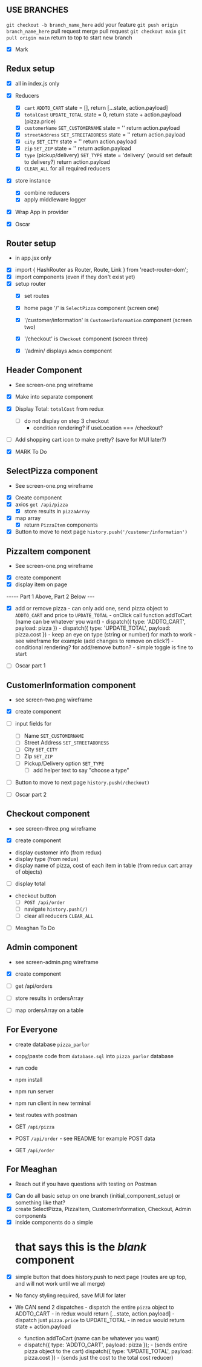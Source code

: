 ## USE BRANCHES

`git checkout -b branch_name_here`
add your feature
`git push origin branch_name_here`
pull request
merge pull request
`git checkout main`
`git pull origin main`
return to top to start new branch

- [X] Mark
## Redux setup
- [X] all in index.js only
- [X] Reducers
    - [X] `cart` `ADDTO_CART` state = [], return [...state, action.payload]
    - [X] `totalCost` `UPDATE_TOTAL` state = 0, return state + action.payload (pizza.price) 
    - [X] `customerName` `SET_CUSTOMERNAME` state = '' return action.payload
    - [X] `streetAddress` `SET_STREETADDRESS` state = '' return action.payload
    - [X] `city` `SET_CITY` state = '' return action.payload
    - [X] `zip` `SET_ZIP` state = '' return action.payload
    - [X] `type` (pickup/delivery) `SET_TYPE` state = 'delivery' (would set default to delivery?) return action.payload
    - [X] `CLEAR_ALL` for all required reducers
- [X] store instance
    - [X] combine reducers
    - [X] apply middleware logger
- [X] Wrap App in provider

- [X] Oscar
## Router setup
 - in app.jsx only
 - [x] import { HashRouter as Router, Route, Link } from 'react-router-dom';
 - [x] import components (even if they don't exist yet)
 - [x] setup router
    - [x] set routes
    - [x] home page '/' is `SelectPizza` component (screen one)
    - [x] '/customer/information' is `CustomerInformation` component (screen two)
    - [x] '/checkout' is `Checkout` component (screen three)
    - [x] '/admin/ displays `Admin` component


## Header Component
- See screen-one.png wireframe
- [X] Make into separate component
- [X] Display Total: `totalCost` from redux
    - [ ] do not display on step 3 checkout
        - condition rendering? if useLocation === /checkout?
- [ ] Add shopping cart icon to make pretty? (save for MUI later?)


- [X] MARK To Do
## SelectPizza component
- See screen-one.png wireframe
- [X] Create component
- [X] axios `get /api/pizza`
    - [X] store results in `pizzaArray`
- [X] map array 
    - [X] return `PizzaItem` components
- [X] Button to move to next page `history.push('/customer/information')`

 ## PizzaItem component
 - See screen-one.png wireframe
 - [X] create component   
 - [X] display item on page

 ----- Part 1 Above, Part 2 Below ---

 - [X] add or remove pizza - can only add one, send pizza object to `ADDTO_CART` and price to `UPDATE_TOTAL`
        - onClick call function addToCart (name can be whatever you want)
            - dispatch({ type: 'ADDTO_CART', payload: pizza })
            - dispatch({ type: 'UPDATE_TOTAL', payload: pizza.cost }) 
                - keep an eye on type (string or number) for math to work
        - see wireframe for example (add changes to remove on click?)
        - conditional rendering? for add/remove button? - simple toggle is fine to start



- [ ] Oscar part 1
## CustomerInformation component
- see screen-two.png wireframe
- [X] create component
- [ ] input fields for 
    - [ ] Name `SET_CUSTOMERNAME`
    - [ ] Street Address `SET_STREETADDRESS`
    - [ ] City `SET_CITY`
    - [ ] Zip `SET_ZIP`
    - [ ] Pickup/Delivery option `SET_TYPE`
        - [ ] add helper text to say "choose a type"
- [ ] Button to move to next page `history.push(/checkout)` 

- [ ] Oscar part 2
## Checkout component
- see screen-three.png wireframe
- [X] create component
- display customer info (from redux)
- display type (from redux)
- display name of pizza, cost of each item in table (from redux cart array of objects)
- [ ] display total
- checkout button
    - [ ] `POST /api/order`
    - [ ] navigate `history.push(/)`
    - [ ] clear all reducers `CLEAR_ALL`

- [ ] Meaghan To Do
## Admin component
- see screen-admin.png wireframe
- [X] create component
- [ ] get /api/orders
- [ ] store results in ordersArray
- [ ] map ordersArray on a table


## For Everyone
- create database `pizza_parlor`
- copy/paste code from `database.sql` into `pizza_parlor` database
- run code

- npm install
- npm run server
- npm run client in new terminal

- test routes with postman
- GET `/api/pizza`
- POST `/api/order` - see README for example POST data
- GET `/api/order`

## For Meaghan
- Reach out if you have questions with testing on Postman

- [X] Can do all basic setup on one branch (initial_component_setup) or something like that?
- [X] create SelectPizza, PizzaItem, CustomerInformation, Checkout, Admin components
- [X] inside components do a simple <h1> that says this is the _blank_ component
- [X] simple button that does history.push to next page (routes are up top, and will not work until we all merge)

- No fancy styling required, save MUI for later

- We CAN send 2 dispatches
        - dispatch the entire `pizza` object to ADDTO_CART
            - in redux would return [...state, action.payload]
        - dispatch just `pizza.price` to UPDATE_TOTAL
            - in redux would return state + action.payload
    - function addToCart (name can be whatever you want)
    - dispatch({ type: 'ADDTO_CART', payload: pizza }); - (sends entire pizza object to the cart)
      dispatch({ type: 'UPDATE_TOTAL', payload: pizza.cost }) - (sends just the cost to the total cost reducer)

    